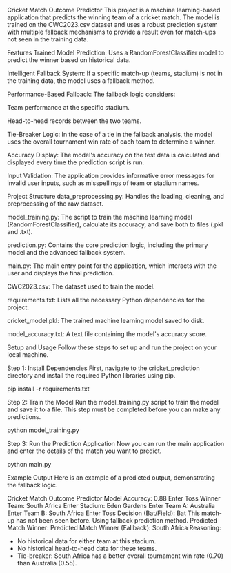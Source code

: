 Cricket Match Outcome Predictor
This project is a machine learning-based application that predicts the winning team of a cricket match. The model is trained on the CWC2023.csv dataset and uses a robust prediction system with multiple fallback mechanisms to provide a result even for match-ups not seen in the training data.

Features
Trained Model Prediction: Uses a RandomForestClassifier model to predict the winner based on historical data.

Intelligent Fallback System: If a specific match-up (teams, stadium) is not in the training data, the model uses a fallback method.

Performance-Based Fallback: The fallback logic considers:

Team performance at the specific stadium.

Head-to-head records between the two teams.

Tie-Breaker Logic: In the case of a tie in the fallback analysis, the model uses the overall tournament win rate of each team to determine a winner.

Accuracy Display: The model's accuracy on the test data is calculated and displayed every time the prediction script is run.

Input Validation: The application provides informative error messages for invalid user inputs, such as misspellings of team or stadium names.

Project Structure
data_preprocessing.py: Handles the loading, cleaning, and preprocessing of the raw dataset.

model_training.py: The script to train the machine learning model (RandomForestClassifier), calculate its accuracy, and save both to files (.pkl and .txt).

prediction.py: Contains the core prediction logic, including the primary model and the advanced fallback system.

main.py: The main entry point for the application, which interacts with the user and displays the final prediction.

CWC2023.csv: The dataset used to train the model.

requirements.txt: Lists all the necessary Python dependencies for the project.

cricket_model.pkl: The trained machine learning model saved to disk.

model_accuracy.txt: A text file containing the model's accuracy score.

Setup and Usage
Follow these steps to set up and run the project on your local machine.

Step 1: Install Dependencies
First, navigate to the cricket_prediction directory and install the required Python libraries using pip.

pip install -r requirements.txt

Step 2: Train the Model
Run the model_training.py script to train the model and save it to a file. This step must be completed before you can make any predictions.

python model_training.py

Step 3: Run the Prediction Application
Now you can run the main application and enter the details of the match you want to predict.

python main.py

Example Output
Here is an example of a predicted output, demonstrating the fallback logic.

Cricket Match Outcome Predictor
Model Accuracy: 0.88
Enter Toss Winner Team: South Africa
Enter Stadium: Eden Gardens
Enter Team A: Australia
Enter Team B: South Africa
Enter Toss Decision (Bat/Field): Bat
This match-up has not been seen before. Using fallback prediction method.
Predicted Match Winner: Predicted Match Winner (Fallback): South Africa
Reasoning:
- No historical data for either team at this stadium.
- No historical head-to-head data for these teams.
- Tie-breaker: South Africa has a better overall tournament win rate (0.70) than Australia (0.55).
